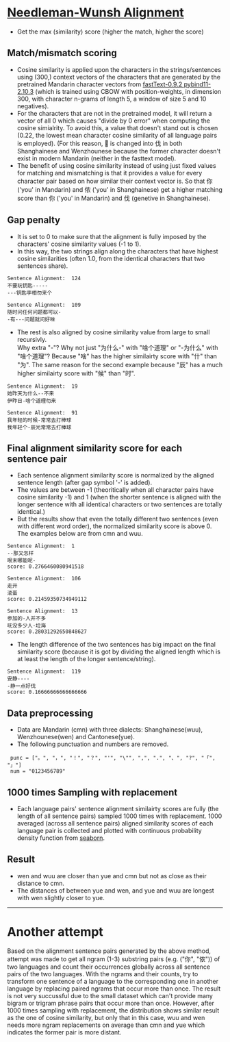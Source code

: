 # [Needleman-Wunsh Alignment](https://en.wikipedia.org/wiki/Needleman%E2%80%93Wunsch_algorithm)
- Get the max (similarity) score (higher the match, higher the score)
## Match/mismatch scoring
- Cosine similarity is applied upon the characters in the strings/sentences using (300,) context vectors of the characters that are generated by the pretrained Mandarin character vectors from [fastText-0.9.2 pybind11-2.10.3](https://fasttext.cc/docs/en/crawl-vectors.html) (which is trained using CBOW with position-weights, in dimension 300, with character n-grams of length 5, a window of size 5 and 10 negatives).
- For the characters that are not in the pretrained model, it will return a vector of all 0 which causes "divide by 0 error" when computing the cosine simialrity. To avoid this, a value that doesn't stand out is chosen (0.22, the lowest mean character cosine similarity of all language pairs is employed). (For this reason, 𠲎 is changed into 伐 in both Shanghainese and Wenzhounese because the former character doesn't exist in modern Mandarin (neither in the fasttext model).
- The benefit of using cosine similarity instead of using just fixed values for matching and mismatching is that it provides a value for every character pair based on how similar their context vector is. So that 你 ('you' in Mandarin) and 侬 ('you' in Shanghainese) get a higher matching score than 你 ('you' in Mandarin) and 伐 (genetive in Shanghainese).
## Gap penalty
- It is set to 0 to make sure that the alignment is fully imposed by the characters' cosine similarity values (-1 to 1). <br>
- In this way, the two strings align along the characters that have highest cosine similarities (often 1.0, from the identical characters that two sentences share). 

```
Sentence Alignment:  124
不要玩钥匙-----
---钥匙孛相勿来个

Sentence Alignment:  109
随时问任何问题都可以-
-有---问题就问好唻
```
- The rest is also aligned by cosine similarity value from large to small recursivly. <br>
Why extra "-"? Why not just "为什么-" with "啥个道理" or "-为什么" with "啥个道理"? Because "啥" has the higher similairty score with "什" than "为". The same reason for the second example because "辰" has a much higher similairty score with "候" than "时".
```
Sentence Alignment:  19
她昨天为什么--不来
伊昨日-啥个道理勿来

Sentence Alignment:  91
我年轻的时候-常常去打棒球
我年轻个-辰光常常去打棒球
```
## Final alignment similarity score for each sentence pair
- Each sentence alignment similarity score is normalized by the aligned sentence length (after gap symbol '-' is added).
- The values are between -1 (theoritically when all character pairs have cosine similarity -1) and 1 (when the shorter sentence is aligned with the longer sentence with all identical characters or two sentences are totally identical.)
- But the results show that even the totally different two sentences (even with different word order), the normalized similarity score is above 0. The examples below are from cmn and wuu.

```
Sentence Alignment:  1
--那又怎样
哏末哪能呢-
score: 0.2766460080941518 

Sentence Alignment:  106
走开
滚蛋
score: 0.21459350734949112

Sentence Alignment:  13
参加的-人并不多
呒没多少人-垃海
score: 0.28031292650848627 
```
- The length difference of the two sentences has big impact on the final similarity score (because it is got by dividing the aligned length which is at least the length of the longer sentence/string).

```
Sentence Alignment:  119
安静----
-静一点好伐
score: 0.16666666666666666
```
## Data preprocessing
- Data are Mandarin (cmn) with three dialects: Shanghainese(wuu), Wenzhounese(wen) and Cantonese(yue).
- The following punctuation and numbers are removed.

```
 punc = ["。", "，", "！", "？", "'", "\"", ",", ".", "、", "?", "「", "」"]
 num = "0123456789"
```
## 1000 times Sampling with replacement
- Each language pairs' sentence alignment similairty scores are fully (the length of all sentence pairs) sampled 1000 times with replacement. 1000 averaged (across all sentence pairs) aligned similarity scores of each language pair is collected and plotted with continuous probability density function from [seaborn](https://seaborn.pydata.org/generated/seaborn.kdeplot.html).

## Result
- wen and wuu are closer than yue and cmn but not as close as their distance to cmn.
- The distances of between yue and wen, and yue and wuu are longest with wen slightly closer to yue.
------------------------------------------------------------------------------------
# Another attempt
Based on the alignment sentence pairs generated by the above method, attempt was made to get all ngram (1-3) substring pairs (e.g. ("你", "侬")) of two languages and count their occurrences globally across all sentence pairs of the two languages. With the ngrams and their counts, try to transform one sentence of a language to the corresponding one in another language by replacing paired ngrams that occur more than once. The result is not very succussful due to the small dataset which can't provide many bigram or trigram phrase pairs that occur more than once. However, after 1000 times sampling with replacement, the distribution shows similar result as the one of cosine similarity, but only that in this case, wuu and wen needs more ngram replacements on average than cmn and yue which indicates the former pair is more distant.
